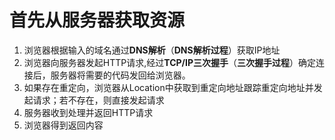 # 首先从服务器获取资源

1. 浏览器根据输入的域名通过**DNS解析**（**DNS解析过程**）获取IP地址
2. 浏览器向服务器发起HTTP请求,经过**TCP/IP三次握手**（**三次握手过程**）确定连接后，服务器将需要的代码发回给浏览器。
3. 如果存在重定向，浏览器从Location中获取到重定向地址跟踪重定向地址并发起请求；若不存在，则直接发起请求
4. 服务器收到处理并返回HTTP请求
5. 浏览器得到返回内容


